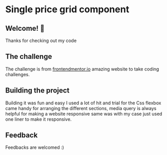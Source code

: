 # Single price grid component

## Welcome! 👋

Thanks for checking out my code 

## The challenge

The challenge is from [frontendmentor.io](https://www.frontendmentor.io) amazing website to take coding challenges.

## Building the project

Building it was fun and easy I used a lot of hit and trial for the Css flexbox came handy for arranging the different sections, media query is always helpful for making a website responsive same was with my case just used one liner to make it responsive.

## Feedback
Feedbacks are welcomed :)
